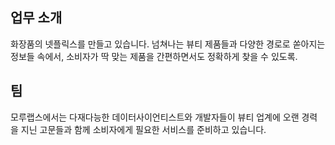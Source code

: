 ## 업무 소개 
 화장품의 넷플릭스를 만들고 있습니다.
 넘쳐나는 뷰티 제품들과 다양한 경로로 쏟아지는 정보들 속에서, 소비자가 딱 맞는 제품을 간편하면서도 정확하게 찾을 수 있도록.

## 팀
모루랩스에서는 다재다능한 데이터사이언티스트와 개발자들이 뷰티 업계에 오랜 경력을 지닌 고문들과 함께 소비자에게 필요한 서비스를 준비하고 있습니다.
